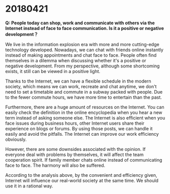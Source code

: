 # 20180421

**Q: People today can shop, work and communicate with others via the Internet instead of face to face communication. Is it a positive or negative development？**

We live in the information explosion era with more and more cutting-edge technology developed. Nowadays, we can chat with friends online instantly instead of making appointments and chat face to face. People often find themselves in a dilemma when discussing whether it's a positive or negative development. From my perspective, although some shortcoming exists, it still can be viewed in a positive light.

Thanks to the Internet, we can have a flexible schedule in the modern society, which means we can work, recreate and chat anytime, we don't need to set a timetable and commute in a subway packed with people. Due to the fewer commute hours, we have more time to entertain than the past. 

Furthermore, there are a huge amount of resources on the Internet. You can easily check the definition in the online encyclopedia when you hear a new term instead of asking someone else. The Internet is also efficient when you face issues during business hours, other Internet users share their experience on blogs or forums. By using those posts, we can handle it easily and avoid the pitfalls. The Internet can improve our work efficiency obviously.

However, there are some downsides associated with the opinion. If everyone deal with problems by themselves, it will affect the team cooperation spirit. If family member chats online instead of communicating face to face. The harmony will also be suffered.

According to the analysis above, by the convenient and efficiency given, Internet will influence our real-world society at the same time. We should use it in a rational way.
